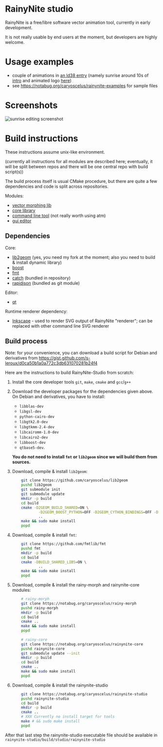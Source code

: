 RainyNite studio
================

RainyNite is a free/libre software vector animation tool, currently in early
development.

It is not really usable by end users at the moment, but developers are highly
welcome.

Usage examples
==============

- couple of animations in [an ld38 entry][ld38] (namely sunrise around 10s of
  [intro][ld38_intro] and animated logo [here][ld38_logo])
- see <https://notabug.org/caryoscelus/rainynite-examples> for sample files

Screenshots
===========

![sunrise editing screenshot](https://caryoscelus.github.io/images/screenshots/2017.04.30-sunrise.png)

[ld38]: https://ldjam.com/events/ludum-dare/38/power-department
[ld38_intro]: https://media.githubusercontent.com/media/spirulence/power-department-ld38/e4e0915cd6fe2f2f2bc9510c637ffaba8c55ee4d/assets/video/intro-720p.webm
[ld38_logo]: https://media.githubusercontent.com/media/spirulence/power-department-ld38/e4e0915cd6fe2f2f2bc9510c637ffaba8c55ee4d/assets/video/03_warning.webm

Build instructions
==================

These instructions assume unix-like environment.

(currently all instructions for all modules are described here; eventually,
it will be split between repos and there will be one central repo with
build script(s))

The build process itself is usual CMake procedure, but there are quite a few dependencies and code is split across repositories.

Modules:

- [vector morphing lib](https://notabug.org/caryoscelus/rainy-morph)
- [core library](https://notabug.org/caryoscelus/rainynite-core)
- [command line tool](https://notabug.org/caryoscelus/rainynite-tool) (not really worth using atm)
- [gui editor](https://notabug.org/caryoscelus/rainynite-studio)

Dependencies
------------

Core:

- [lib2geom](https://github.com/caryoscelus/lib2geom) (yes, you need my fork at the moment; also you need to build & install dynamic library)
- [boost](http://www.boost.org/)
- [fmt](https://github.com/fmtlib/fmt)
- [catch](https://github.com/philsquared/Catch) (bundled in repository)
- [rapidjson](https://github.com/miloyip/rapidjson) (bundled as git module)

Editor:

- [qt](https://www.qt.io/)

Runtime renderer dependency:

- [Inkscape](https://inkscape.org/) - used to render SVG output of RainyNite "renderer"; can be replaced with other command line SVG renderer

Build process
-------------

Note: for your convenience, you can download a build script for Debian and derivatives from https://gist.github.com/s-leroux/d0ca50b1a0a772c3db631070281b24f4

Here are the instructions to build RainyNite-Studio from scratch:

1. Install the core developer tools `git`, `make`, `cmake` and `gcc`/`g++`
2. Download the developer packages for the dependencies given above.
On Debian and derivatives, you have to install:

    * `libblas-dev`
    * `libgsl-dev`
    * `python-cairo-dev`
    * `libgtk2.0-dev`
    * `libgtkmm-2.4-dev`
    * `libcairomm-1.0-dev`
    * `libcairo2-dev`
    * `libboost-dev`
    * `qtbase5-dev`.
    
    **You do not need to install `fmt` or `lib2geom` since we will build them from sources.**
3. Download, compile & install `lib2geom`:

    ```bash
        git clone https://github.com/caryoscelus/lib2geom
        pushd lib2geom
        git submodule init
        git submodule update
        mkdir -p build
        cd build
        cmake -D2GEOM_BUILD_SHARED=ON \
                -D2GEOM_BOOST_PYTHON=OFF -D2GEOM_CYTHON_BINDINGS=OFF -D2GEOM_TOYS=OFF \
                ..
        make && sudo make install
        popd
    ```

4. Download, compile & install `fmt`:

    ```bash
        git clone https://github.com/fmtlib/fmt
        pushd fmt
        mkdir -p build
        cd build
        cmake -DBUILD_SHARED_LIBS=ON \
                ..
        make && sudo make install
        popd
    ```

5. Download, compile & install the rainy-morph and rainynite-core modules:

    ```bash
        # rainy-morph
        git clone https://notabug.org/caryoscelus/rainy-morph
        pushd rainy-morph
        mkdir -p build
        cd build
        cmake ..
        make && sudo make install
        popd
        
        # rainy-core
        git clone https://notabug.org/caryoscelus/rainynite-core
        pushd rainynite-core
        git submodule update --init
        mkdir -p build
        cd build
        cmake ..
        make && sudo make install
        popd
    ```

6. Download, compile & install the rainynite-studio

    ```bash
        git clone https://notabug.org/caryoscelus/rainynite-studio
        pushd rainynite-studio
        cd build
        mkdir -p build
        cmake ..
        # XXX Currently no install target for tools
        make # && sudo make install
        popd
    ```

After that last step the rainynite-studio executable file should be available in `rainynite-studio/build/studio/rainynite-studio`
